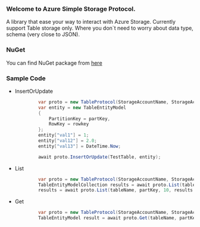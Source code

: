 ### Welcome to Azure Simple Storage Protocol.
A library that ease your way to interact with Azure Storage. Currently support Table storage only.
Where you don`t need to worry about data type, schema (very close to JSON).

### NuGet
You can find NuGet package from [here](https://www.nuget.org/packages/SimpleAzureStorage/)


### Sample Code
- InsertOrUpdate
````C#
			var proto = new TableProtocol(StorageAccountName, StorageAccountKey);
			var entity = new TableEntityModel
			{
				PartitionKey = partKey,
				RowKey = rowkey
			};
			entity["val1"] = 1;
			entity["val12"] = 2.0;
			entity["val13"] = DateTime.Now;

			await proto.InsertOrUpdate(TestTable, entity);
````
- List
````C#
			var proto = new TableProtocol(StorageAccountName, StorageAccountKey);
			TableEntityModelCollection results = await proto.List(tableName, partKey, 10);
			results = await proto.List(tableName, partKey, 10, results.ContinuationToken);
````
- Get
````C#
			var proto = new TableProtocol(StorageAccountName, StorageAccountKey);
			TableEntityModel result = await proto.Get(tableName, partKey, rowkey);
````

